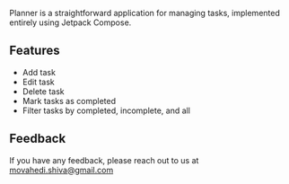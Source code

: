 
Planner is a straightforward application for managing tasks, implemented entirely using Jetpack Compose.

## Features

- Add task
- Edit task
- Delete task
- Mark tasks as completed
- Filter tasks by completed, incomplete, and all


## Feedback

If you have any feedback, please reach out to us at movahedi.shiva@gmail.com


